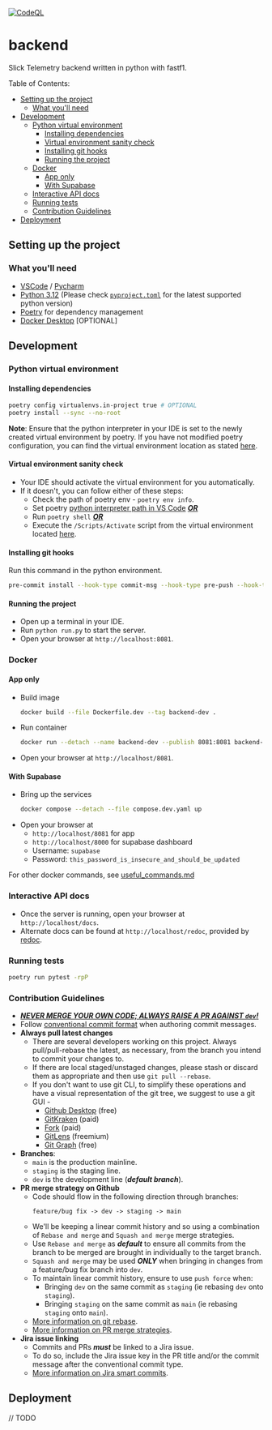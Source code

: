 [![CodeQL](https://github.com/Slick-Telemetry/backend/actions/workflows/codeql.yml/badge.svg?branch=main)](https://github.com/Slick-Telemetry/backend/actions/workflows/codeql.yml)

# backend <!-- omit from toc -->

Slick Telemetry backend written in python with fastf1.

Table of Contents:

- [Setting up the project](#setting-up-the-project)
  - [What you'll need](#what-youll-need)
- [Development](#development)
  - [Python virtual environment](#python-virtual-environment)
    - [Installing dependencies](#installing-dependencies)
    - [Virtual environment sanity check](#virtual-environment-sanity-check)
    - [Installing git hooks](#installing-git-hooks)
    - [Running the project](#running-the-project)
  - [Docker](#docker)
    - [App only](#app-only)
    - [With Supabase](#with-supabase)
  - [Interactive API docs](#interactive-api-docs)
  - [Running tests](#running-tests)
  - [Contribution Guidelines](#contribution-guidelines)
- [Deployment](#deployment)

## Setting up the project

### What you'll need

- [VSCode](https://code.visualstudio.com/) / [Pycharm](https://www.jetbrains.com/pycharm/)
- [Python 3.12](https://www.python.org/) (Please check [`pyproject.toml`](./pyproject.toml) for the latest supported python version)
- [Poetry](https://python-poetry.org/docs/#installing-with-the-official-installer) for dependency management
- [Docker Desktop](https://docs.docker.com/desktop/) [OPTIONAL]

## Development

### Python virtual environment

#### Installing dependencies

```sh
poetry config virtualenvs.in-project true # OPTIONAL
poetry install --sync --no-root
```

**Note**: Ensure that the python interpreter in your IDE is set to the newly created virtual environment by poetry. If you have not modified poetry configuration, you can find the virtual environment location as stated [here](https://python-poetry.org/docs/configuration/#cache-directory).

#### Virtual environment sanity check

- Your IDE should activate the virtual environment for you automatically.
- If it doesn't, you can follow either of these steps:
  - Check the path of poetry env - `poetry env info`.
  -  Set poetry [python interpreter path in VS Code](https://code.visualstudio.com/docs/python/environments#_working-with-python-interpreters) <u> ***OR*** </u>
  -  Run `poetry shell` <u> ***OR*** </u>
  -  Execute the `/Scripts/Activate` script from the virtual environment located [here](https://python-poetry.org/docs/configuration/#cache-directory).

#### Installing git hooks

Run this command in the python environment.

```sh
pre-commit install --hook-type commit-msg --hook-type pre-push --hook-type pre-commit
```

#### Running the project

- Open up a terminal in your IDE.
- Run `python run.py` to start the server.
- Open your browser at `http://localhost:8081`.

### Docker

#### App only

- Build image
  ```sh
  docker build --file Dockerfile.dev --tag backend-dev .
  ```
- Run container
  ```sh
  docker run --detach --name backend-dev --publish 8081:8081 backend-dev
  ```
- Open your browser at `http://localhost/8081`.

#### With Supabase

- Bring up the services
  ```sh
  docker compose --detach --file compose.dev.yaml up
  ```
- Open your browser at
  - `http://localhost/8081` for app
  - `http://localhost/8000` for supabase dashboard
  - Username: `supabase`
  - Password: `this_password_is_insecure_and_should_be_updated`

For other docker commands, see [useful_commands.md](./useful_commands.md)

### Interactive API docs

- Once the server is running, open your browser at `http://localhost/docs`.
- Alternate docs can be found at `http://localhost/redoc`, provided by [redoc](https://github.com/Redocly/redoc).

### Running tests

```sh
poetry run pytest -rpP
```

### Contribution Guidelines

- <u> ***NEVER MERGE YOUR OWN CODE; ALWAYS RAISE A PR AGAINST `dev`!*** </u>
- Follow [conventional commit format](https://www.conventionalcommits.org/en/v1.0.0/) when authoring commit messages.
- **Always pull latest changes**
  - There are several developers working on this project. Always pull/pull-rebase the latest, as necessary, from the branch you intend to commit your changes to.
  - If there are local staged/unstaged changes, please stash or discard them as appropriate and then use `git pull --rebase`.
  - If you don't want to use git CLI, to simplify these operations and have a visual representation of the git tree, we suggest to use a git GUI -
    - [Github Desktop](https://desktop.github.com/) (free)
    - [GitKraken](https://www.gitkraken.com/) (paid)
    - [Fork](https://git-fork.com/) (paid)
    - [GitLens](https://marketplace.visualstudio.com/items?itemName=eamodio.gitlens) (freemium)
    - [Git Graph](https://marketplace.visualstudio.com/items?itemName=mhutchie.git-graph) (free)
- **Branches**:
  - `main` is the production mainline.
  - `staging` is the staging line.
  - `dev` is the development line (***default branch***).
- **PR merge strategy on Github**
  - Code should flow in the following direction through branches:
    ```
    feature/bug fix -> dev -> staging -> main
    ```
  - We'll be keeping a linear commit history and so using a combination of `Rebase and merge` and `Squash and merge` merge strategies.
  - Use `Rebase and merge` as ***default*** to ensure all commits from the branch to be merged are brought in individually to the target branch.
  - `Squash and merge` may be used ***ONLY*** when bringing in changes from a feature/bug fix branch into `dev`.
  - To maintain linear commit history, ensure to use `push force` when:
    - Bringing `dev` on the same commit as `staging` (ie rebasing `dev` onto `staging`).
    - Bringing `staging` on the same commit as `main` (ie rebasing `staging` onto `main`).
  - [More information on git rebase](https://www.atlassian.com/git/tutorials/rewriting-history/git-rebase).
  - [More information on PR merge strategies](https://docs.github.com/en/repositories/configuring-branches-and-merges-in-your-repository/configuring-pull-request-merges/about-merge-methods-on-github).
- **Jira issue linking**
  - Commits and PRs ***must*** be linked to a Jira issue.
  - To do so, include the Jira issue key in the PR title and/or the commit message after the conventional commit type.
  - [More information on Jira smart commits](https://support.atlassian.com/jira-software-cloud/docs/process-issues-with-smart-commits/).

## Deployment

// TODO
